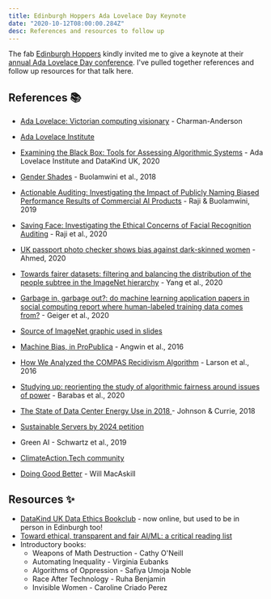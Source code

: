 ```yaml
---
title: Edinburgh Hoppers Ada Lovelace Day Keynote
date: "2020-10-12T08:00:00.284Z"
desc: References and resources to follow up
---
```


The fab [Edinburgh Hoppers](https://edinburgh-hoppers.github.io/website/index) kindly invited me to give a keynote at their [annual Ada Lovelace Day conference](https://edinburgh-hoppers.github.io/website/ald20). I've pulled together references and follow up resources for that talk here.

## References 📚

* [Ada Lovelace: Victorian computing visionary](https://findingada.com/shop/a-passion-for-science-stories-of-discovery-and-invention/ada-lovelace-victorian-computing-visionary/) - Charman-Anderson
* [Ada Lovelace Institute](https://adalovelaceinstitute.org)
* [Examining the Black Box: Tools for Assessing Algorithmic Systems](https://www.adalovelaceinstitute.org/examining-the-black-box-tools-for-assessing-algorithmic-systems/) - Ada Lovelace Institute and DataKind UK, 2020

* [Gender Shades](http://gendershades.org/) - Buolamwini et al., 2018
* [Actionable Auditing: Investigating the Impact of Publicly Naming Biased Performance Results of Commercial AI Products](https://dl.acm.org/doi/10.1145/3306618.3314244) - Raji & Buolamwini, 2019
* [Saving Face: Investigating the Ethical Concerns of Facial
Recognition Auditing](https://dl.acm.org/doi/pdf/10.1145/3375627.3375820) - Raji et al., 2020
* [UK passport photo checker shows bias against dark-skinned women](https://www.bbc.co.uk/news/technology-54349538) - Ahmed, 2020


* [Towards fairer datasets: filtering and balancing the distribution of the people subtree in the ImageNet hierarchy](https://dl.acm.org/doi/abs/10.1145/3351095.3375709) - Yang et al., 2020
* [Garbage in, garbage out?: do machine learning application papers in social computing report where human-labeled training data comes from?](https://dl.acm.org/doi/abs/10.1145/3351095.3372862) - Geiger et al., 2020
* [Source of ImageNet graphic used in slides](https://medium.com/syncedreview/sensetime-trains-imagenet-alexnet-in-record-1-5-minutes-e944ab049b2c)


* [Machine Bias, in ProPublica](https://www.propublica.org/article/machine-bias-risk-assessments-in-criminal-sentencing) - Angwin et al., 2016
* [How We Analyzed the COMPAS Recidivism Algorithm](https://www.propublica.org/article/how-we-analyzed-the-compas-recidivism-algorithm) - Larson et al., 2016
* [Studying up: reorienting the study of algorithmic fairness around issues of power](https://dl.acm.org/doi/abs/10.1145/3351095.3372859) - Barabas et al., 2020

* [The State of Data Center Energy Use in 2018
](https://docs.google.com/document/d/1eCCb3rgqtQxcRwLdTr0P_hCK_drIZrm1Dpb4dlPeG6M/edit#heading=h.rx1b89shlr) - Johnson & Currie, 2018
* [Sustainable Servers by 2024 petition](https://www.change.org/p/sustainable-servers-by-2024)
* Green AI - Schwartz et al., 2019
* [ClimateAction.Tech community](http://climateaction.tech/)
* [Doing Good Better](https://www.effectivealtruism.org/doing-good-better/) - Will MacAskill

## Resources ✨

* [DataKind UK Data Ethics Bookclub](https://www.eventbrite.co.uk/o/datakind-uk-4112514489) - now online, but used to be in person in Edinburgh too!
* [Toward ethical, transparent and fair AI/ML: a critical reading list](https://medium.com/@eirinimalliaraki/toward-ethical-transparent-and-fair-ai-ml-a-critical-reading-list-d950e70a70ea)
* Introductory books:
  * Weapons of Math Destruction - Cathy O'Neill
  * Automating Inequality - Virginia Eubanks
  * Algorithms of Oppression - Safiya Umoja Noble
  * Race After Technology - Ruha Benjamin
  * Invisible Women - Caroline Criado Perez